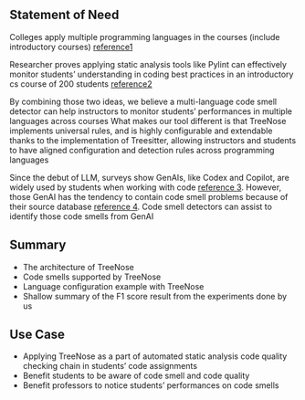 ## Statement of Need
Colleges apply multiple programming languages in the courses (include introductory courses) [reference1](https://dl.acm.org/doi/pdf/10.1145/3626252.3630761)

Researcher proves applying static analysis tools like Pylint can effectively monitor students’ understanding in coding best practices in an introductory cs course of 200 students [reference2](https://dl.acm.org/doi/pdf/10.1145/3626252.3630761)

By combining those two ideas, we believe a multi-language code smell detector can help instructors to monitor students’ performances in multiple languages across courses
What makes our tool different is that TreeNose implements universal rules, and is highly configurable and extendable  thanks to the implementation of Treesitter, allowing instructors and students to have aligned configuration and detection rules across programming languages

Since the debut of LLM, surveys show GenAIs, like Codex and Copilot, are widely used by students when working with code [reference 3](https://dl.acm.org/doi/pdf/10.1145/3623762.3633499). However, those GenAI has the tendency to contain code smell problems because of their source database [reference 4](https://s2e-lab.github.io/preprints/scam22-preprint.pdf). Code smell detectors can assist to identify those code smells from GenAI 

## Summary
- The architecture of TreeNose
- Code smells supported by TreeNose
- Language configuration example with TreeNose
- Shallow summary of the F1 score result from the experiments done by us

## Use Case
- Applying TreeNose as a part of automated static analysis code quality checking chain in students’ code assignments
- Benefit students to be aware of code smell and code quality
- Benefit professors to notice students’ performances on code smells
